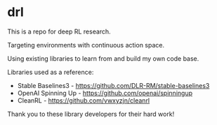 # drl

This is a repo for deep RL research.

Targeting environments with continuous action space.

Using existing libraries to learn from and build my own code base. 

Libraries used as a reference:  <br />
* Stable Baselines3 - https://github.com/DLR-RM/stable-baselines3 <br />
* OpenAI Spinning Up - https://github.com/openai/spinningup <br />
* CleanRL - https://github.com/vwxyzjn/cleanrl <br />

Thank you to these library developers for their hard work!
